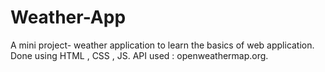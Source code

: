 # Weather-App
 A mini project-  weather application to learn the basics of web application.
 Done using HTML , CSS , JS.
 API used : openweathermap.org.
